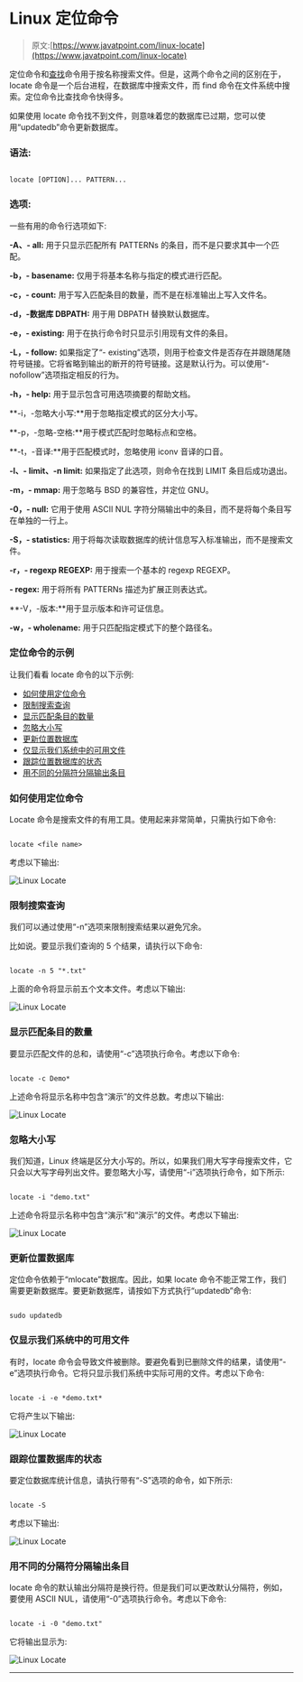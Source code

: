 # Linux 定位命令

> 原文:[https://www.javatpoint.com/linux-locate](https://www.javatpoint.com/linux-locate)

定位命令和[查找](https://www.javatpoint.com/linux-find)命令用于按名称搜索文件。但是，这两个命令之间的区别在于，locate 命令是一个后台进程，在数据库中搜索文件，而 find 命令在文件系统中搜索。定位命令比查找命令快得多。

如果使用 locate 命令找不到文件，则意味着您的数据库已过期，您可以使用“updatedb”命令更新数据库。

### 语法:

```

locate [OPTION]... PATTERN...

```

### 选项:

一些有用的命令行选项如下:

**-A、- all:** 用于只显示匹配所有 PATTERNs 的条目，而不是只要求其中一个匹配。

**-b，- basename:** 仅用于将基本名称与指定的模式进行匹配。

**-c，- count:** 用于写入匹配条目的数量，而不是在标准输出上写入文件名。

**-d，-数据库 DBPATH:** 用于用 DBPATH 替换默认数据库。

**-e，- existing:** 用于在执行命令时只显示引用现有文件的条目。

**-L，- follow:** 如果指定了“- existing”选项，则用于检查文件是否存在并跟随尾随符号链接。它将省略到输出的断开的符号链接。这是默认行为。可以使用“- nofollow”选项指定相反的行为。

**-h，- help:** 用于显示包含可用选项摘要的帮助文档。

**-i，-忽略大小写:**用于忽略指定模式的区分大小写。

**-p，-忽略-空格:**用于模式匹配时忽略标点和空格。

**-t，-音译:**用于匹配模式时，忽略使用 iconv 音译的口音。

**-l、- limit、-n limit:** 如果指定了此选项，则命令在找到 LIMIT 条目后成功退出。

**-m，- mmap:** 用于忽略与 BSD 的兼容性，并定位 GNU。

**-0，- null:** 它用于使用 ASCII NUL 字符分隔输出中的条目，而不是将每个条目写在单独的一行上。

**-S，- statistics:** 用于将每次读取数据库的统计信息写入标准输出，而不是搜索文件。

**-r，- regexp REGEXP:** 用于搜索一个基本的 regexp REGEXP。

**- regex:** 用于将所有 PATTERNs 描述为扩展正则表达式。

**-V，-版本:**用于显示版本和许可证信息。

**-w，- wholename:** 用于只匹配指定模式下的整个路径名。

### 定位命令的示例

让我们看看 locate 命令的以下示例:

*   [如何使用定位命令](#use)
*   [限制搜索查询](#Search)
*   [显示匹配条目的数量](#Matching)
*   [忽略大小写](#Ignoring)
*   [更新位置数据库](#Updating)
*   [仅显示我们系统中的可用文件](#Available)
*   [跟踪位置数据库的状态](#Track)
*   [用不同的分隔符分隔输出条目](#Separate)

### 如何使用定位命令

Locate 命令是搜索文件的有用工具。使用起来非常简单，只需执行如下命令:

```

locate <file name>

```

考虑以下输出:

![Linux Locate](../Images/a87c2f5960bb27720c04f8da3fd4ec89.png)

### 限制搜索查询

我们可以通过使用“-n”选项来限制搜索结果以避免冗余。

比如说。要显示我们查询的 5 个结果，请执行以下命令:

```

locate -n 5 "*.txt"

```

上面的命令将显示前五个文本文件。考虑以下输出:

![Linux Locate](../Images/bac6b315caf6e0093a0c39e609e6f37d.png)

### 显示匹配条目的数量

要显示匹配文件的总和，请使用“-c”选项执行命令。考虑以下命令:

```

locate -c Demo*

```

上述命令将显示名称中包含“演示”的文件总数。考虑以下输出:

![Linux Locate](../Images/83c7e2412a49d2d814866ff287d41d44.png)

### 忽略大小写

我们知道，Linux 终端是区分大小写的。所以，如果我们用大写字母搜索文件，它只会以大写字母列出文件。要忽略大小写，请使用“-i”选项执行命令，如下所示:

```

locate -i "demo.txt"

```

上述命令将显示名称中包含“演示”和“演示”的文件。考虑以下输出:

![Linux Locate](../Images/f71de8f343a91202a841cecd9fb7910e.png)

### 更新位置数据库

定位命令依赖于“mlocate”数据库。因此，如果 locate 命令不能正常工作，我们需要更新数据库。要更新数据库，请按如下方式执行“updatedb”命令:

```

sudo updatedb

```

### 仅显示我们系统中的可用文件

有时，locate 命令会导致文件被删除。要避免看到已删除文件的结果，请使用“-e”选项执行命令。它将只显示我们系统中实际可用的文件。考虑以下命令:

```

locate -i -e *demo.txt*

```

它将产生以下输出:

![Linux Locate](../Images/81935533445fdc5bbfa9f26e99817940.png)

### 跟踪位置数据库的状态

要定位数据库统计信息，请执行带有“-S”选项的命令，如下所示:

```

locate -S

```

考虑以下输出:

![Linux Locate](../Images/c29560dc47e4c0cffca88902d994da53.png)

### 用不同的分隔符分隔输出条目

locate 命令的默认输出分隔符是换行符。但是我们可以更改默认分隔符，例如，要使用 ASCII NUL，请使用“-0”选项执行命令。考虑以下命令:

```

locate -i -0 "demo.txt"

```

它将输出显示为:

![Linux Locate](../Images/5edf668760a282345d9d068165f628e3.png)

* * *